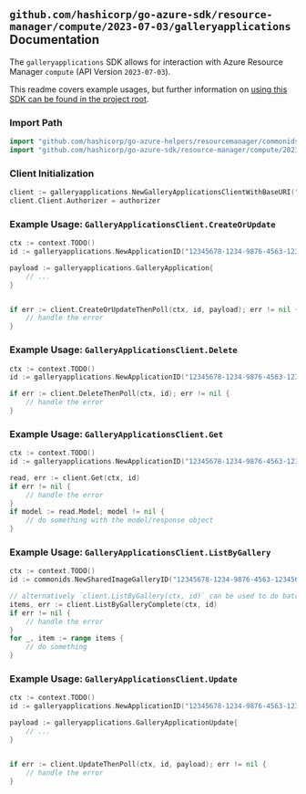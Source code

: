 
## `github.com/hashicorp/go-azure-sdk/resource-manager/compute/2023-07-03/galleryapplications` Documentation

The `galleryapplications` SDK allows for interaction with Azure Resource Manager `compute` (API Version `2023-07-03`).

This readme covers example usages, but further information on [using this SDK can be found in the project root](https://github.com/hashicorp/go-azure-sdk/tree/main/docs).

### Import Path

```go
import "github.com/hashicorp/go-azure-helpers/resourcemanager/commonids"
import "github.com/hashicorp/go-azure-sdk/resource-manager/compute/2023-07-03/galleryapplications"
```


### Client Initialization

```go
client := galleryapplications.NewGalleryApplicationsClientWithBaseURI("https://management.azure.com")
client.Client.Authorizer = authorizer
```


### Example Usage: `GalleryApplicationsClient.CreateOrUpdate`

```go
ctx := context.TODO()
id := galleryapplications.NewApplicationID("12345678-1234-9876-4563-123456789012", "example-resource-group", "galleryName", "applicationName")

payload := galleryapplications.GalleryApplication{
	// ...
}


if err := client.CreateOrUpdateThenPoll(ctx, id, payload); err != nil {
	// handle the error
}
```


### Example Usage: `GalleryApplicationsClient.Delete`

```go
ctx := context.TODO()
id := galleryapplications.NewApplicationID("12345678-1234-9876-4563-123456789012", "example-resource-group", "galleryName", "applicationName")

if err := client.DeleteThenPoll(ctx, id); err != nil {
	// handle the error
}
```


### Example Usage: `GalleryApplicationsClient.Get`

```go
ctx := context.TODO()
id := galleryapplications.NewApplicationID("12345678-1234-9876-4563-123456789012", "example-resource-group", "galleryName", "applicationName")

read, err := client.Get(ctx, id)
if err != nil {
	// handle the error
}
if model := read.Model; model != nil {
	// do something with the model/response object
}
```


### Example Usage: `GalleryApplicationsClient.ListByGallery`

```go
ctx := context.TODO()
id := commonids.NewSharedImageGalleryID("12345678-1234-9876-4563-123456789012", "example-resource-group", "galleryName")

// alternatively `client.ListByGallery(ctx, id)` can be used to do batched pagination
items, err := client.ListByGalleryComplete(ctx, id)
if err != nil {
	// handle the error
}
for _, item := range items {
	// do something
}
```


### Example Usage: `GalleryApplicationsClient.Update`

```go
ctx := context.TODO()
id := galleryapplications.NewApplicationID("12345678-1234-9876-4563-123456789012", "example-resource-group", "galleryName", "applicationName")

payload := galleryapplications.GalleryApplicationUpdate{
	// ...
}


if err := client.UpdateThenPoll(ctx, id, payload); err != nil {
	// handle the error
}
```
